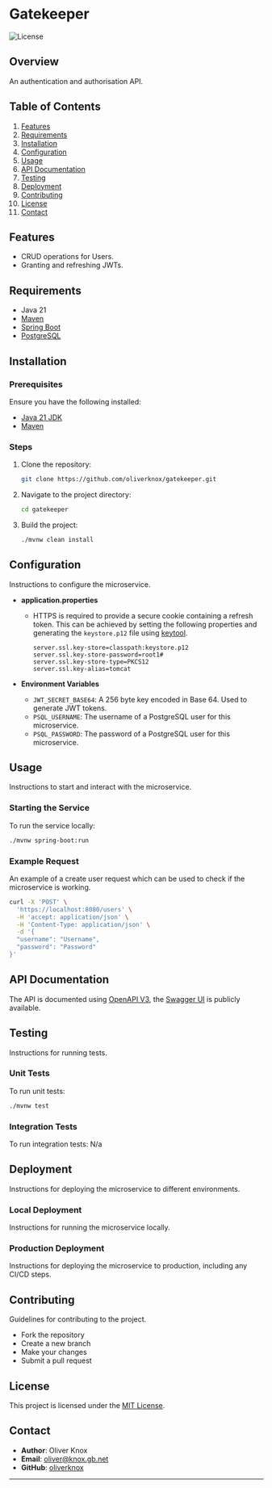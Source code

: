 # Gatekeeper

![License](https://img.shields.io/github/license/oliverknox/gatekeeper)

## Overview

An authentication and authorisation API.

## Table of Contents

1. [Features](#features)
2. [Requirements](#requirements)
3. [Installation](#installation)
4. [Configuration](#configuration)
5. [Usage](#usage)
6. [API Documentation](#api-documentation)
7. [Testing](#testing)
8. [Deployment](#deployment)
9. [Contributing](#contributing)
10. [License](#license)
11. [Contact](#contact)

## Features

- CRUD operations for Users.
- Granting and refreshing JWTs.

## Requirements

- Java 21
- [Maven](https://maven.apache.org)
- [Spring Boot](https://spring.io/projects/spring-boot)
- [PostgreSQL](https://www.postgresql.org/)

## Installation

### Prerequisites

Ensure you have the following installed:

- [Java 21 JDK](https://jdk.java.net/21)
- [Maven](https://maven.apache.org/install.html)

### Steps

1. Clone the repository:
   ```bash
   git clone https://github.com/oliverknox/gatekeeper.git
   ```
2. Navigate to the project directory:
   ```bash
   cd gatekeeper
   ```
3. Build the project:
   ```bash
   ./mvnw clean install
   ```

## Configuration

Instructions to configure the microservice.

- **application.properties**
    - HTTPS is required to provide a secure cookie containing a refresh token. This can be achieved by setting the
      following properties and generating the `keystore.p12` file
      using [keytool](https://docs.oracle.com/javase/8/docs/technotes/tools/unix/keytool.html).
        ```properties
        server.ssl.key-store=classpath:keystore.p12
        server.ssl.key-store-password=root1#
        server.ssl.key-store-type=PKCS12
        server.ssl.key-alias=tomcat
        ```

- **Environment Variables**
    - `JWT_SECRET_BASE64`: A 256 byte key encoded in Base 64. Used to generate JWT tokens.
    - `PSQL_USERNAME`: The username of a PostgreSQL user for this microservice.
    - `PSQL_PASSWORD`: The password of a PostgreSQL user for this microservice.

## Usage

Instructions to start and interact with the microservice.

### Starting the Service

To run the service locally:

```bash
./mvnw spring-boot:run
```

### Example Request

An example of a create user request which can be used to check if the microservice is working.

```bash
curl -X 'POST' \
  'https://localhost:8080/users' \
  -H 'accept: application/json' \
  -H 'Content-Type: application/json' \
  -d '{
  "username": "Username",
  "password": "Password"
}'
```

## API Documentation

The API is documented using [OpenAPI V3](https://swagger.io/specification/),
the [Swagger UI](https://gatekeeper.knox.gb.net/swagger-ui/index.html) is publicly available.

## Testing

Instructions for running tests.

### Unit Tests

To run unit tests:

```bash
./mvnw test
```

### Integration Tests

To run integration tests:
N/a

## Deployment

Instructions for deploying the microservice to different environments.

### Local Deployment

Instructions for running the microservice locally.

### Production Deployment

Instructions for deploying the microservice to production, including any CI/CD steps.

## Contributing

Guidelines for contributing to the project.

- Fork the repository
- Create a new branch
- Make your changes
- Submit a pull request

## License

This project is licensed under the [MIT License](LICENSE).

## Contact

- **Author**: Oliver Knox
- **Email**: oliver@knox.gb.net
- **GitHub**: [oliverknox](https://github.com/oliverknox)

---